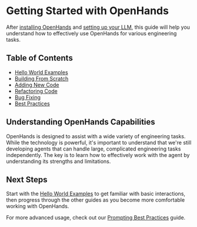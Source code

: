 # Getting Started with OpenHands

After [installing OpenHands](../installation/README.md) and [setting up your LLM](../installation/setup.md), this guide will help you understand how to effectively use OpenHands for various engineering tasks.

## Table of Contents

- [Hello World Examples](hello-world.md)
- [Building From Scratch](building-from-scratch.md)
- [Adding New Code](adding-new-code.md)
- [Refactoring Code](refactoring.md)
- [Bug Fixing](bug-fixing.md)
- [Best Practices](best-practices.md)

## Understanding OpenHands Capabilities

OpenHands is designed to assist with a wide variety of engineering tasks. While the technology is powerful, it's important to understand that we're still developing agents that can handle large, complicated engineering tasks independently. The key is to learn how to effectively work with the agent by understanding its strengths and limitations.

## Next Steps

Start with the [Hello World Examples](hello-world.md) to get familiar with basic interactions, then progress through the other guides as you become more comfortable working with OpenHands.

For more advanced usage, check out our [Prompting Best Practices](/modules/usage/prompting/prompting-best-practices) guide.